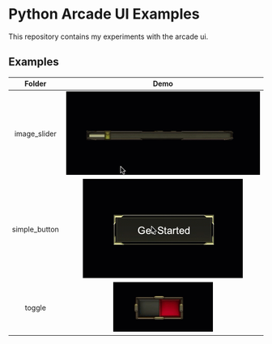 # Python Arcade UI Examples

This repository contains my experiments with the arcade ui.

## Examples

|    Folder     |               Demo               |
|:-------------:|:--------------------------------:|
| image_slider  | ![](image_slider/Recording.gif)  |
| simple_button | ![](simple_button/Recording.gif) |
|    toggle     |    ![](toggle/Recording.gif)     |


